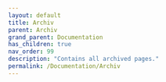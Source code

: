 ```yaml
---
layout: default
title: Archiv
parent: Archiv
grand_parent: Documentation
has_children: true
nav_order: 99
description: "Contains all archived pages."
permalink: /Documentation/Archiv
---
```

